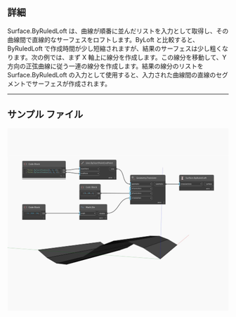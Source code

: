 ## 詳細
Surface.ByRuledLoft は、曲線が順番に並んだリストを入力として取得し、その曲線間で直線的なサーフェスをロフトします。ByLoft と比較すると、ByRuledLoft で作成時間が少し短縮されますが、結果のサーフェスは少し粗くなります。次の例では、まず X 軸上に線分を作成します。この線分を移動して、Y 方向の正弦曲線に従う一連の線分を作成します。結果の線分のリストを Surface.ByRuledLoft の入力として使用すると、入力された曲線間の直線のセグメントでサーフェスが作成されます。
___
## サンプル ファイル

![ByRuledLoft](./Autodesk.DesignScript.Geometry.Surface.ByRuledLoft_img.jpg)

